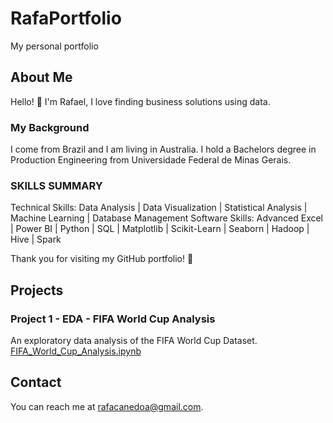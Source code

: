 # RafaPortfolio
My personal portfolio

## About Me

Hello! 👋 I'm Rafael, I love finding business solutions using data.

### My Background

I come from Brazil and I am living in Australia. I hold a Bachelors degree in Production Engineering from Universidade Federal de Minas Gerais. 

### SKILLS SUMMARY

Technical Skills: Data Analysis | Data Visualization | Statistical Analysis | Machine Learning | Database Management
Software Skills: Advanced Excel | Power BI | Python | SQL | Matplotlib | Scikit-Learn | Seaborn | Hadoop | Hive | Spark

Thank you for visiting my GitHub portfolio! 🚀

## Projects
### Project 1 - EDA - FIFA World Cup Analysis
An exploratory data analysis of the FIFA World Cup Dataset. [FIFA_World_Cup_Analysis.ipynb](https://github.com/Rafacanedo/RafaPortfolio/blob/main/Projects/FIFA_World_Cup_Analysis.ipynb)


## Contact
You can reach me at [rafacanedoa@gmail.com](mailto:rafacanedoa@gmail.com).
